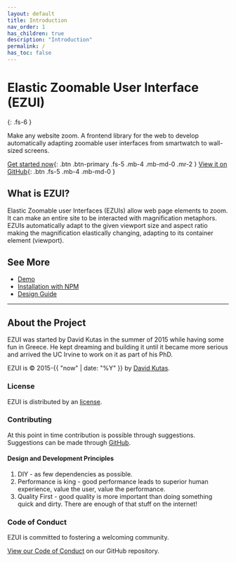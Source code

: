 ```yaml
---
layout: default
title: Introduction
nav_order: 1
has_children: true
description: "Introduction"
permalink: /
has_toc: false
---
```


# Elastic Zoomable User Interface (EZUI)

{: .fs-6 }

Make any website zoom. A frontend library for the web to develop automatically adapting zoomable user interfaces from smartwatch to wall-sized screens.

[Get started now](https://ezui.wtf/getting-started/){: .btn .btn-primary .fs-5 .mb-4 .mb-md-0 .mr-2 } [View it on GitHub](https://github.com/linecept/ezui){: .btn .fs-5 .mb-4 .mb-md-0 }

## What is EZUI?

Elastic Zoomable user Interfaces (EZUIs) allow web page elements to zoom. It can make an entire site to be interacted with magnification metaphors. EZUIs automatically adapt to the given viewport size and aspect ratio making the magnification elastically changing, adapting to its container element (viewport).

## See More

- [Demo](https://ezui.wtf/demo/)
- [Installation with NPM](https://ezui.wtf/getting-started/installation/npm)
- [Design Guide](https://ezui.wtf/design-guide/)

---

## About the Project

EZUI was started by David Kutas in the summer of 2015 while having some fun in Greece. He kept dreaming and building it until it became more serious and arrived the UC Irvine to work on it as part of his PhD.

EZUI is &copy; 2015-{{ "now" | date: "%Y" }} by [David Kutas](https://portfolio.davidkutas.com).

### License

EZUI is distributed by an [license](https://LICENSE.txt).

### Contributing

At this point in time contribution is possible through suggestions. Suggestions can be made through [GitHub](https://github.com/linecept/ezui/issues).

#### Design and Development Principles

1. DIY - as few dependencies as possible.
2. Performance is king - good performance leads to superior human experience, value the user, value the performance.
3. Quality First - good quality is more important than doing something quick and dirty. There are enough of that stuff on the internet!

### Code of Conduct

EZUI is committed to fostering a welcoming community.

[View our Code of Conduct](https://github.com/pmarsceill/just-the-docs/tree/master/CODE_OF_CONDUCT.md) on our GitHub repository.
